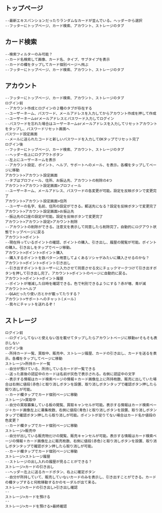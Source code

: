 ## トップページ
    --最新エキスパンションだったりランダムなカードが並んでいる。ヘッダーから選択
    --フッターにトップページ、カード検索、アカウント、ストレージのタブ
## カード検索
    --検索フィルターのみ可能？
    --カード名検索して画像、カード名、タイプ、サブタイプを表示
    --カードの欄をタップしてカード個別ページへ飛ぶ
    --フッターにトップページ、カード検索、アカウント、ストレージのタブ
## アカウント
    --フッターにトップページ、カード検索、アカウント、ストレージのタブ
    ログイン前
    --アカウント作成とログインの２種のタブが存在する
    --ユーザーネーム、パスワード、メールアドレスを入力してからアカウント作成を押して作成
    --ユーザーネームorメールアドレスとパスワード入力してログイン
    --パスワードを忘れた場合はユーザーネームorメールアドレスを入力してリセットアカウントをタップし、パスワードリセット画面へ
    パスワード設定画面
    --メールに送られたコードと新しいパスワードを入力してOKタップでリセット完了
    ログイン後
    --フッターにトップページ、カード検索、アカウント、ストレージのタブ
    --ヘッダー右上にログアウトボタン
    --左上にユーザーネームを表示
    --アカウント設定、ポイント、ヘルプ、サポートへのメール、を表示。各欄をタップしてページに移動
    アカウント>アカウント設定画面
    --タブはプロフィール、住所、お振込先、アカウントの削除の4つ
    アカウント>アカウント設定画面>プロフィール
    --ユーザーネーム、メールアドレス、パスワードの各変更が可能。設定を反映ボタンで変更完了
    アカウント>アカウント設定画面>住所
    --ユーザーの名字、名前、住所の設定ができる。郵送先になる？設定を反映ボタンで変更完了
    アカウント>アカウント設定画面>お振込先
    --振込先の口座の設定が可能。設定を反映ボタンで変更完了
    アカウント>アカウント設定>アカウント削除
    --アカウントの削除ができる。注意文を表示して同意したら削除完了。自動的にログアウト状態でトップページに戻る
    アカウント>ポイント
    --現在持っているポイントの確認、ポイントの購入、引き出し、履歴の閲覧が可能。ポイントの購入、引き出しをタップでページ移動。
    アカウント>ポイント>ポイント購入
    --購入するポイントを数パターン用意してよくあるソシャゲみたいに購入させるのかな？
    アカウント>ポイント>ポイント引き出し
    --引き出すポイントをユーザーに入力させて同意させる文にチェックマークつけて引き出すボタンを押して引き出し完了。アカウント>ポイントのページに自動的に戻る。
    アカウント>ポイント>ポイント履歴
    --ポイントが増減した日時を確認できる。色で判別できるようにする？赤が増、青が減
    アカウント>ヘルプ
    --Q&Aだったり使い方とかが載ってたりする？
    アカウント>サポートへのチャット(メール)
    --我々にチャットを送れるぞ！
## ストレージ
    ログイン前
    --ログインしてないと使えない旨を載せてタップしたらアカウントページに移動orそもそも表示しない
    ログイン後 
    --所持カード一覧、買取中、販売中、ストレージ履歴、カードの引き出し、カードを送るを表示。各欄をタップしてページに移動
    ストレージ>所持カード一覧
    --自分が預けている、所持しているカードが一覧できる
    --送った直後の認証中のカードは名前が灰色で表示される。右側に認証中の文字
    --表示する情報はカード検索ページの情報＋カード画像左上に所持枚数、販売に出していた場合は右側に値段(赤色)と取り消しボタンを設置、取り消しボタンタップで確認ボタン押したら取り消しが可能。
    --カード欄タップでカード個別ページに移動
    ストレージ>買取中
    --自分の買取募集している板の閲覧、買取キャンセルが可能。表示する情報はカード検索ページ＋カード画像左上に募集枚数、右側に値段(青色)と取り消しボタンを設置、取り消しボタンタップで確認ボタン押したら取り消しが可能。ポイントが足りてない場合はカード名か値段の色変更？
    --カード欄タップでカード個別ページに移動
    ストレージ>販売中
    --自分が出している販売物だけの閲覧、販売キャンセルが可能。表示する情報はカード検索ページの情報＋カード画像左上に販売枚数、右側に値段(赤色)と取り消しボタンを設置、取り消しボタンタップで確認ボタン押したら取り消しが可能。
    --カード欄タップでカード個別ページに移動
    ストレージ>ストレージ履歴
    --ストレージの出し入れの履歴が見ることができる？
    ストレージ>カードの引き出し
    --ヘッダー左上に送るカードボタン、右上に確定ボタン
    --自分が所持していて、販売していないカードのみを表示し、引き出すことができる。カードの欄タップすると何枚移動するかのモーダルが出て来る。
    ストレージ>カードの引き出し>引き出し確認
    --
    ストレージ>カードを預ける
    --
    ストレージ>カードを預ける>最終確認




